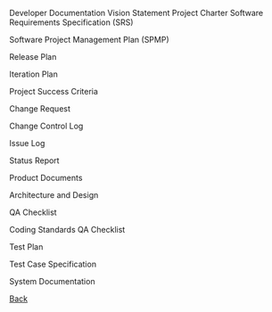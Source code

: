 Developer Documentation
Vision Statement
Project Charter
Software Requirements Specification (SRS)

Software Project Management Plan (SPMP)

Release Plan

Iteration Plan

Project Success Criteria

Change Request

Change Control Log

Issue Log

Status Report


Product Documents

Architecture and Design


QA Checklist

Coding Standards
QA Checklist

Test Plan

Test Case Specification

System Documentation


[Back](https://github.com/hmislk/hmis/wiki/Developer-Manual)

